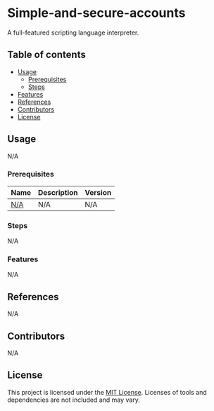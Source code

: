 # Simple-and-secure-accounts
A full-featured scripting language interpreter.

## Table of contents
- [Usage](#usage)
    - [Prerequisites](#prerequisites)
    - [Steps](#steps)
- [Features](#features)
- [References](#references)
- [Contributors](#contributors)
- [License](#license)

## Usage
N/A

### Prerequisites
Name | Description | Version
------------ | ------------- | -------------
[N/A](#) | N/A | N/A

### Steps
N/A

### Features
N/A
    
## References
N/A

## Contributors
N/A

## License
This project is licensed under the [MIT License](https://github.com/JasperDre/Scripting-language-interpreter/blob/master/LICENSE.md).
Licenses of tools and dependencies are not included and may vary.

